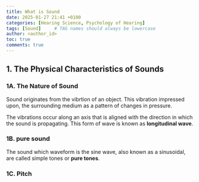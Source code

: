 ```yaml
---
title: What is Sound
date: 2025-01-27 21:41 +0100
categories: [Hearing Science, Psychology of Hearing]
tags: [Sound]     # TAG names should always be lowercase
author: <author_id>     
toc: true
comments: true
---
```


## 1. The Physical Characteristics of Sounds

### 1A. The Nature of Sound

Sound originates from the vibrtion of an object. This vibration impressed upon, the surrounding medium as a pattern of changes in pressure.

The vibrations occur along an axis that is aligned with the direction in which the sound is propagating. This form of wave is known as **longitudinal wave**.

### 1B. pure sound

The sound which waveform is the sine wave, also known as a sinusoidal, are called simple tones or **pure tones**.

### 1C. Pitch